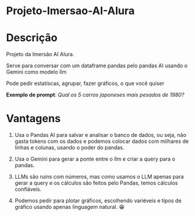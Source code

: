 # Projeto-Imersao-AI-Alura

# Descrição
Projeto da Imersão AI Alura.

Serve para conversar com um dataframe pandas pelo pandas AI usando o Gemini como modelo llm

Pode pedir estatíscas, agrupar, fazer gráficos, o que você quiser

**Exemplo de prompt**: *Qual os 5 carros japoneses mais pesados de 1980?*

# Vantagens

1. Usa o Pandas AI para salvar e analisar o banco de dados, ou seja, não gasta tokens com os dados e podemos colocar dados com milhares de linhas e colunas, usando o poder do pandas.

2. Usa o Gemini para gerar a ponte entre o llm e criar a query para o pandas.

3. LLMs são ruins com números, mas como usamos o LLM apenas para gerar a query e os cálculos são feitos pelo Pandas, temos cálculos confiáveis.

4. Podemos pedir para plotar gráficos, escolhendo variéveis e tipos de gráfico usando apenas linguagem natural. 😁
